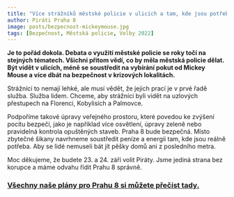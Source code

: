```yaml
---
title: "Více strážníků městské policie v ulicích a tam, kde jsou potřeba"
author: Piráti Praha 8
image: posts/bezpecnost-mickeymouse.jpg
tags: [Bezpečnost, Městská policie, Volby 2022]
---
```


**Je to pořád dokola. Debata o využití městské policie se roky točí na stejných tématech. Všichni přitom vědí, co by měla městská policie dělat. Být vidět v ulicích, méně se soustředit na vybírání pokut od Mickey Mouse a více dbát na bezpečnost v krizových lokalitách.**

Strážníci to nemají lehké, ale musí vědět, že jejich prací je v prvé řadě služba. Služba lidem. Chceme, aby strážníci byli vidět na uzlových přestupech na Florenci, Kobylisích a Palmovce.

Podpoříme takové úpravy veřejného prostoru, které povedou ke zvýšení pocitu bezpečí, jako je například více osvětlení, úpravy zeleně nebo pravidelná kontrola opuštěných staveb. Praha 8 bude bezpečná. Místo zbytečné šikany navrhneme soustředit peníze a energii tam, kde jsou reálně potřeba. Aby se lidé nemuseli bát jít pěšky domů ani z posledního metra.

Moc děkujeme, že budete 23. a 24. září volit Piráty. Jsme jediná strana bez korupce a máme odvahu řídit Prahu 8 správně.

### [Všechny naše plány pro Prahu 8 si můžete přečíst tady.](https://praha8.pirati.cz/volby/2022-komunalni.html?pohled=program)
